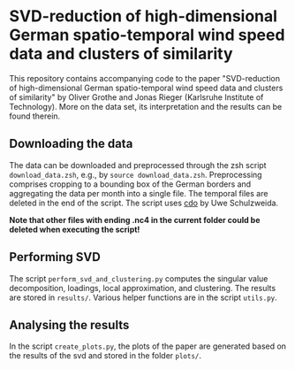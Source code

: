 # SVD-reduction of high-dimensional German spatio-temporal wind speed data and clusters of similarity

This repository contains accompanying code to the paper "SVD-reduction of high-dimensional German spatio-temporal wind speed data and clusters of similarity" by Oliver Grothe and Jonas Rieger (Karlsruhe Institute of Technology).
More on the data set, its interpretation and the results can be found therein. 

## Downloading the data

The data can be downloaded and preprocessed through the zsh script `download_data.zsh`, e.g., by
`source download_data.zsh`.
Preprocessing comprises cropping to a bounding box of the German borders and aggregating the data per month into a single file. 
The temporal files are deleted in the end of the script. 
The script uses [cdo](https://code.mpimet.mpg.de/projects/cdo/) by Uwe Schulzweida.

**Note that other files with ending .nc4 in the current folder could be deleted when executing the script!**

## Performing SVD

The script `perform_svd_and_clustering.py` computes the singular value decomposition, loadings, local approximation, and clustering. 
The results are stored in `results/`.
Various helper functions are in the script `utils.py`.

## Analysing the results

In the script `create_plots.py`, the plots of the paper are generated based on the results of the svd and stored in the folder `plots/`.
